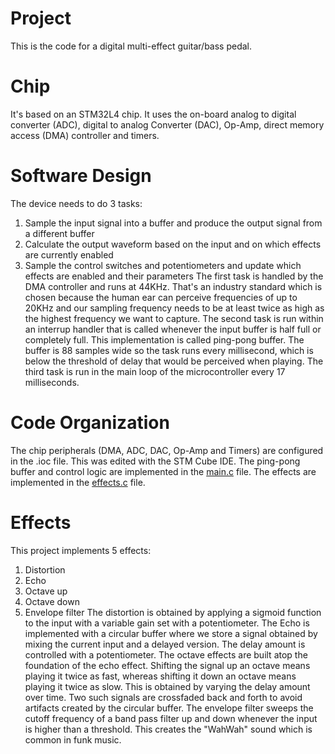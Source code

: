 # Project
This is the code for a digital multi-effect guitar/bass pedal.
# Chip
It's based on an STM32L4 chip. It uses the on-board analog to digital converter (ADC), digital to analog Converter (DAC), Op-Amp, direct memory access (DMA) controller and timers.
# Software Design
The device needs to do 3 tasks:
1. Sample the input signal into a buffer and produce the output signal from a different buffer
2. Calculate the output waveform based on the input and on which effects are currently enabled
3. Sample the control switches and potentiometers and update which effects are enabled and their parameters
The first task is handled by the DMA controller and runs at 44KHz. That's an industry standard which is chosen because the human ear can perceive frequencies of up to 20KHz and our sampling frequency needs to be at least twice as high as the highest frequency we want to capture.
The second task is run within an interrup handler that is called whenever the input buffer is half full or completely full. This implementation is called ping-pong buffer. The buffer is 88 samples wide so the task runs every millisecond, which is below the threshold of delay that would be perceived when playing.
The third task is run in the main loop of the microcontroller every 17 milliseconds.
# Code Organization
The chip peripherals (DMA, ADC, DAC, Op-Amp and Timers) are configured in the .ioc file. This was edited with the STM Cube IDE.
The ping-pong buffer and control logic are implemented in the [main.c](Core/Src/main.c) file.
The effects are implemented in the [effects.c](Core/Src/effects.c) file.
# Effects
This project implements 5 effects:
1. Distortion
2. Echo
3. Octave up
4. Octave down
5. Envelope filter
The distortion is obtained by applying a sigmoid function to the input with a variable gain set with a potentiometer.
The Echo is implemented with a circular buffer where we store a signal obtained by mixing the current input and a delayed version. The delay amount is controlled with a potentiometer.
The octave effects are built atop the foundation of the echo effect. Shifting the signal up an octave means playing it twice as fast, whereas shifting it down an octave means playing it twice as slow. This is obtained by varying the delay amount over time. Two such signals are crossfaded back and forth to avoid artifacts created by the circular buffer.
The envelope filter sweeps the cutoff frequency of a band pass filter up and down whenever the input is higher than a threshold. This creates the "WahWah" sound which is common in funk music.
